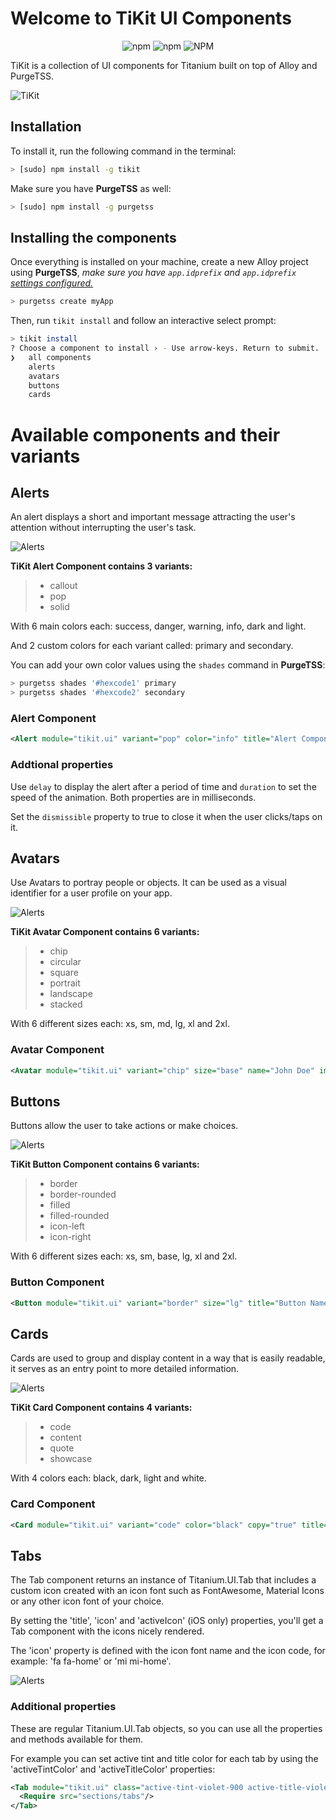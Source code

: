 # Welcome to TiKit UI Components

<div align="center">

![npm](https://img.shields.io/npm/dm/tikit)
![npm](https://img.shields.io/npm/v/tikit)
![NPM](https://img.shields.io/npm/l/tikit)

</div>

TiKit is a collection of UI components for Titanium built on top of Alloy and PurgeTSS.

![TiKit](./assets/images/tikit-poster.png)

## Installation
To install it, run the following command in the terminal:

```bash
> [sudo] npm install -g tikit
```

Make sure you have **PurgeTSS** as well:

```bash
> [sudo] npm install -g purgetss
```

## Installing the components
Once everything is installed on your machine, create a new Alloy project using **PurgeTSS**, *make sure you have `app.idprefix` and `app.idprefix` [settings configured.](https://purgetss.com/docs/commands#requirments)*

```bash
> purgetss create myApp
```

Then, run `tikit install` and follow an interactive select prompt:

```bash
> tikit install
? Choose a component to install › - Use arrow-keys. Return to submit.
❯   all components
    alerts
    avatars
    buttons
    cards
```

# Available components and their variants

## Alerts
An alert displays a short and important message attracting the user's attention without interrupting the user's task.

![Alerts](./assets/images/alerts/pop-primary.png)

**TiKit Alert Component contains 3 variants:**
> * callout
> * pop
> * solid

With 6 main colors each: success, danger, warning, info, dark and light.

And 2 custom colors for each variant called: primary and secondary.

You can add your own color values using the `shades` command in **PurgeTSS**:

```bash
> purgetss shades '#hexcode1' primary
> purgetss shades '#hexcode2' secondary
```

### Alert Component
```xml
<Alert module="tikit.ui" variant="pop" color="info" title="Alert Component" text="Lorem ipsum dolor sit..."/>
```

### Addtional properties
Use `delay` to display the alert after a period of time and `duration` to set the speed of the animation. Both properties are in milliseconds.

Set the `dismissible` property to true to close it when the user clicks/taps on it.

## Avatars
Use Avatars to portray people or objects. It can be used as a visual identifier for a user profile on your app.

![Alerts](./assets/images/avatars/stacked.png)

**TiKit Avatar Component contains 6 variants:**
> * chip
> * circular
> * square
> * portrait
> * landscape
> * stacked

With 6 different sizes each: xs, sm, md, lg, xl and 2xl.

### Avatar Component
```xml
<Avatar module="tikit.ui" variant="chip" size="base" name="John Doe" image="link-to-image.jpg"/>
```

## Buttons
Buttons allow the user to take actions or make choices.

![Alerts](./assets/images/buttons/left-icons.png)

**TiKit Button Component contains 6 variants:**
> * border
> * border-rounded
> * filled
> * filled-rounded
> * icon-left
> * icon-right

With 6 different sizes each: xs, sm, base, lg, xl and 2xl.

### Button Component
```xml
<Button module="tikit.ui" variant="border" size="lg" title="Button Name" />
```

## Cards
Cards are used to group and display content in a way that is easily readable, it serves as an entry point to more detailed information.

![Alerts](./assets/images/cards/showcase-dark.png)

**TiKit Card Component contains 4 variants:**
> * code
> * content
> * quote
> * showcase

With 4 colors each: black, dark, light and white.

### Card Component
```xml
<Card module="tikit.ui" variant="code" color="black" copy="true" title="Card Title" text="Some code or text to display!"/>
```

## Tabs
The Tab component returns an instance of Titanium.UI.Tab that includes a custom icon created with an icon font such as FontAwesome, Material Icons or any other icon font of your choice.

By setting the 'title', 'icon' and 'activeIcon' (iOS only) properties, you'll get a Tab component with the icons nicely rendered.

The 'icon' property is defined with the icon font name and the icon code, for example: 'fa fa-home' or 'mi mi-home'.

![Alerts](./assets/images/tabs/tabs.png)

### Additional properties
These are regular Titanium.UI.Tab objects, so you can use all the properties and methods available for them.

For example you can set active tint and title color for each tab by using the 'activeTintColor' and 'activeTitleColor' properties:

```xml
<Tab module="tikit.ui" class="active-tint-violet-900 active-title-violet-900" title="Tabs" icon="mio mi-security_update_good text-3xl" activeIcon="mit mi-security_update_good text-3xl">
  <Require src="sections/tabs"/>
</Tab>
```
